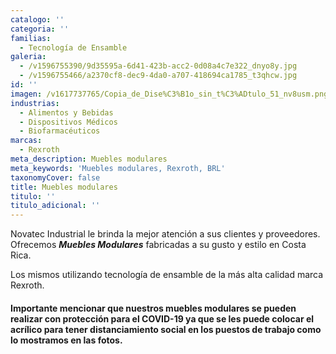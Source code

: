 ```yaml
---
catalogo: ''
categoria: ''
familias:
  - Tecnología de Ensamble
galeria:
  - /v1596755390/9d35595a-6d41-423b-acc2-0d08a4c7e322_dnyo8y.jpg
  - /v1596755466/a2370cf8-dec9-4da0-a707-418694ca1785_t3qhcw.jpg
id: ''
imagen: /v1617737765/Copia_de_Dise%C3%B1o_sin_t%C3%ADtulo_51_nv8usm.png
industrias:
  - Alimentos y Bebidas
  - Dispositivos Médicos
  - Biofarmacéuticos
marcas:
  - Rexroth
meta_description: Muebles modulares
meta_keywords: 'Muebles modulares, Rexroth, BRL'
taxonomyCover: false
title: Muebles modulares
titulo: ''
titulo_adicional: ''
---
```




Novatec Industrial le brinda la mejor atención a sus clientes y proveedores. Ofrecemos **_Muebles Modulares_** fabricadas a su gusto y estilo en Costa Rica.

Los mismos utilizando tecnología de ensamble de la más alta calidad marca Rexroth.

#### **Importante mencionar que nuestros muebles modulares se pueden realizar con protección para el COVID-19 ya que se les puede colocar el acrílico para tener distanciamiento social en los puestos de trabajo como lo mostramos en las fotos.**
